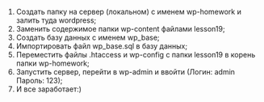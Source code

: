 1. Создать папку на сервер (локальном) с именем wp-homework и залить туда wordpress;
2. Заменить содержимое папки wp-content файлами lesson19;
3. Создать базу данных с именем wp_base;
4. Импортировать файл wp_base.sql в базу данных;
5. Переместить файлы .htaccess и wp-config с папки lesson19 в корень папки wp-homework;
6. Запустить сервер, перейти в wp-admin и ввойти (Логин: admin	Пароль: 123);
7. И все заработает:)
